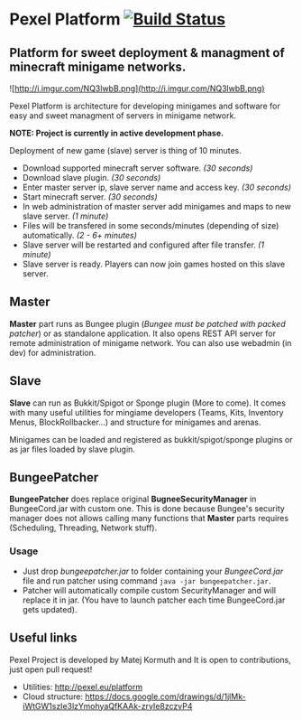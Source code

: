 Pexel Platform [![Build Status](https://travis-ci.org/dobrakmato/pexel-platform.svg?branch=master)](https://travis-ci.org/dobrakmato/pexel-platform)
==============
Platform for sweet deployment & managment of minecraft minigame networks.
----------------------------

![http://i.imgur.com/NQ3lwbB.png](http://i.imgur.com/NQ3lwbB.png)

Pexel Platform is architecture for developing minigames and software for easy and sweet managment of servers in minigame network. 

**NOTE: Project is currently in active development phase.**

Deployment of new game (slave) server is thing of 10 minutes.

- Download supported minecraft server software. *(30 seconds)*
- Download slave plugin. *(30 seconds)*
- Enter master server ip, slave server name and access key. *(30 seconds)*
- Start minecraft server. *(30 seconds)*
- In web administration of master server add minigames and maps to new slave server. *(1 minute)*
- Files will be transfered in some seconds/minutes (depending of size) automatically. *(2 - 6+ minutes)*
- Slave server will be restarted and configured after file transfer. *(1 minute)*
- Slave server is ready. Players can now join games hosted on this slave server.

Master
----------
**Master** part runs as Bungee plugin (*Bungee must be patched with packed patcher*) or as standalone application. It also opens REST API server for remote administration of minigame network. You can also use webadmin (in dev) for administration. 

Slave
--------
**Slave** can run as Bukkit/Spigot or Sponge plugin (More to come). It comes with many useful utilities for mingiame developers (Teams, Kits, Inventory Menus, BlockRollbacker...) and structure for minigames and arenas.

Minigames can be loaded and registered as bukkit/spigot/sponge plugins or as jar files loaded by slave plugin.

BungeePatcher
--------
**BungeePatcher** does replace original **BugneeSecurityManager** in BungeeCord.jar with custom one. This is done because Bungee's security manager does not allows calling many functions that **Master** parts requires (Scheduling, Threading, Network stuff). 

### Usage
- Just drop *bungeepatcher.jar* to folder containing your *BungeeCord.jar* file and run patcher using command `java -jar bungeepatcher.jar`. 
- Patcher will automatically compile custom SecurityManager and will replace it in jar. (You have to launch patcher each time BungeeCord.jar gets updated).

Useful links
-----------------
Pexel Project is developed by Matej Kormuth and It is open to contributions, just open pull request!

- Utilities: <http://pexel.eu/platform>
- Cloud structure: <https://docs.google.com/drawings/d/1jlMk-iWtGW1szIe3lzYmohyaQfKAAk-zryIe8zczvP4>
